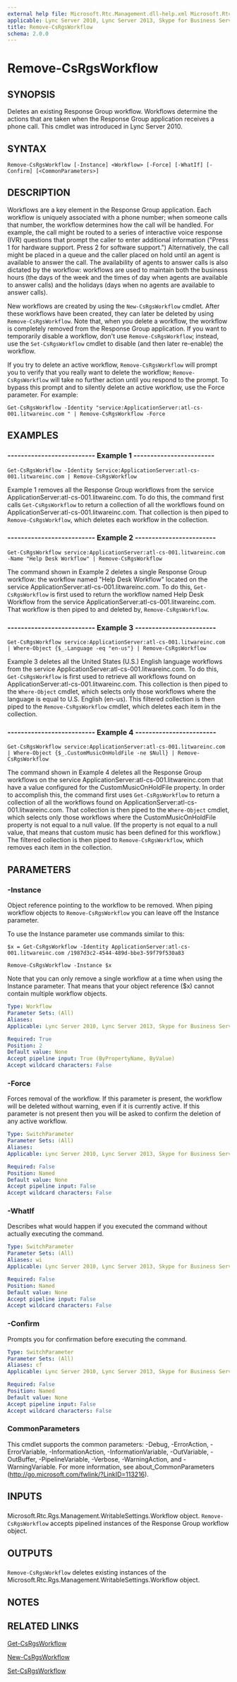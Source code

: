 ```yaml
---
external help file: Microsoft.Rtc.Management.dll-help.xml Microsoft.Rtc.Rgs.Management.dll-help.xml
applicable: Lync Server 2010, Lync Server 2013, Skype for Business Server 2015, Skype for Business Server 2019
title: Remove-CsRgsWorkflow
schema: 2.0.0
---
```


# Remove-CsRgsWorkflow

## SYNOPSIS
Deletes an existing Response Group workflow.
Workflows determine the actions that are taken when the Response Group application receives a phone call.
This cmdlet was introduced in Lync Server 2010.


## SYNTAX

```
Remove-CsRgsWorkflow [-Instance] <Workflow> [-Force] [-WhatIf] [-Confirm] [<CommonParameters>]
```

## DESCRIPTION
Workflows are a key element in the Response Group application.
Each workflow is uniquely associated with a phone number; when someone calls that number, the workflow determines how the call will be handled.
For example, the call might be routed to a series of interactive voice response (IVR) questions that prompt the caller to enter additional information ("Press 1 for hardware support.
Press 2 for software support.") Alternatively, the call might be placed in a queue and the caller placed on hold until an agent is available to answer the call.
The availability of agents to answer calls is also dictated by the workflow: workflows are used to maintain both the business hours (the days of the week and the times of day when agents are available to answer calls) and the holidays (days when no agents are available to answer calls).

New workflows are created by using the `New-CsRgsWorkflow` cmdlet.
After these workflows have been created, they can later be deleted by using `Remove-CsRgsWorkflow`.
Note that, when you delete a workflow, the workflow is completely removed from the Response Group application.
If you want to temporarily disable a workflow, don't use `Remove-CsRgsWorkflow`; instead, use the `Set-CsRgsWorkflow` cmdlet to disable (and then later re-enable) the workflow.

If you try to delete an active workflow, `Remove-CsRgsWorkflow` will prompt you to verify that you really want to delete the workflow; `Remove-CsRgsWorkflow` will take no further action until you respond to the prompt.
To bypass this prompt and to silently delete an active workflow, use the Force parameter.
For example:

`Get-CsRgsWorkflow -Identity "service:ApplicationServer:atl-cs-001.litwareinc.com " | Remove-CsRgsWorkflow -Force`


## EXAMPLES

### -------------------------- Example 1 ------------------------
```
Get-CsRgsWorkflow -Identity Service:ApplicationServer:atl-cs-001.litwareinc.com | Remove-CsRgsWorkflow
```

Example 1 removes all the Response Group workflows from the service ApplicationServer:atl-cs-001.litwareinc.com.
To do this, the command first calls `Get-CsRgsWorkflow` to return a collection of all the workflows found on ApplicationServer:atl-cs-001.litwareinc.com.
That collection is then piped to `Remove-CsRgsWorkflow`, which deletes each workflow in the collection.


### -------------------------- Example 2 ------------------------
```
Get-CsRgsWorkflow service:ApplicationServer:atl-cs-001.litwareinc.com -Name "Help Desk Workflow" | Remove-CsRgsWorkflow
```

The command shown in Example 2 deletes a single Response Group workflow: the workflow named "Help Desk Workflow" located on the service ApplicationServer:atl-cs-001.litwareinc.com.
To do this, `Get-CsRgsWorkflow` is first used to return the workflow named Help Desk Workflow from the service ApplicationServer:atl-cs-001.litwareinc.com.
That workflow is then piped to and deleted by, `Remove-CsRgsWorkflow`.


### -------------------------- Example 3 ------------------------
```
Get-CsRgsWorkflow service:ApplicationServer:atl-cs-001.litwareinc.com | Where-Object {$_.Language -eq "en-us"} | Remove-CsRgsWorkflow
```

Example 3 deletes all the United States (U.S.) English language workflows from the service ApplicationServer:atl-cs-001.litwareinc.com.
To do this, `Get-CsRgsWorkflow` is first used to retrieve all workflows found on ApplicationServer:atl-cs-001.litwareinc.com.
This collection is then piped to the `Where-Object` cmdlet, which selects only those workflows where the language is equal to U.S.
English (en-us).
This filtered collection is then piped to the `Remove-CsRgsWorkflow` cmdlet, which deletes each item in the collection.


### -------------------------- Example 4 ------------------------
```
Get-CsRgsWorkflow service:ApplicationServer:atl-cs-001.litwareinc.com | Where-Object {$_.CustomMusicOnHoldFile -ne $Null} | Remove-CsRgsWorkflow
```

The command shown in Example 4 deletes all the Response Group workflows on the service ApplicationServer:atl-cs-001.litwareinc.com that have a value configured for the CustomMusicOnHoldFile property.
In order to accomplish this, the command first uses `Get-CsRgsWorkflow` to return a collection of all the workflows found on ApplicationServer:atl-cs-001.litwareinc.com.
That collection is then piped to the `Where-Object` cmdlet, which selects only those workflows where the CustomMusicOnHoldFile property is not equal to a null value.
(If the property is not equal to a null value, that means that custom music has been defined for this workflow.) The filtered collection is then piped to `Remove-CsRgsWorkflow`, which removes each item in the collection.


## PARAMETERS

### -Instance
Object reference pointing to the workflow to be removed.
When piping workflow objects to `Remove-CsRgsWorkflow` you can leave off the Instance parameter.

To use the Instance parameter use commands similar to this:

`$x = Get-CsRgsWorkflow -Identity ApplicationServer:atl-cs-001.litwareinc.com /1987d3c2-4544-489d-bbe3-59f79f530a83`

`Remove-CsRgsWorkflow -Instance $x`

Note that you can only remove a single workflow at a time when using the Instance parameter.
That means that your object reference ($x) cannot contain multiple workflow objects.

```yaml
Type: Workflow
Parameter Sets: (All)
Aliases: 
Applicable: Lync Server 2010, Lync Server 2013, Skype for Business Server 2015, Skype for Business Server 2019

Required: True
Position: 2
Default value: None
Accept pipeline input: True (ByPropertyName, ByValue)
Accept wildcard characters: False
```

### -Force
Forces removal of the workflow.
If this parameter is present, the workflow will be deleted without warning, even if it is currently active.
If this parameter is not present then you will be asked to confirm the deletion of any active workflow.

```yaml
Type: SwitchParameter
Parameter Sets: (All)
Aliases: 
Applicable: Lync Server 2010, Lync Server 2013, Skype for Business Server 2015, Skype for Business Server 2019

Required: False
Position: Named
Default value: None
Accept pipeline input: False
Accept wildcard characters: False
```

### -WhatIf
Describes what would happen if you executed the command without actually executing the command.

```yaml
Type: SwitchParameter
Parameter Sets: (All)
Aliases: wi
Applicable: Lync Server 2010, Lync Server 2013, Skype for Business Server 2015, Skype for Business Server 2019

Required: False
Position: Named
Default value: None
Accept pipeline input: False
Accept wildcard characters: False
```

### -Confirm
Prompts you for confirmation before executing the command.

```yaml
Type: SwitchParameter
Parameter Sets: (All)
Aliases: cf
Applicable: Lync Server 2010, Lync Server 2013, Skype for Business Server 2015, Skype for Business Server 2019

Required: False
Position: Named
Default value: None
Accept pipeline input: False
Accept wildcard characters: False
```

### CommonParameters
This cmdlet supports the common parameters: -Debug, -ErrorAction, -ErrorVariable, -InformationAction, -InformationVariable, -OutVariable, -OutBuffer, -PipelineVariable, -Verbose, -WarningAction, and -WarningVariable. For more information, see about_CommonParameters (http://go.microsoft.com/fwlink/?LinkID=113216).

## INPUTS

###  
Microsoft.Rtc.Rgs.Management.WritableSettings.Workflow object.
`Remove-CsRgsWorkflow` accepts pipelined instances of the Response Group workflow object.

## OUTPUTS

###  
`Remove-CsRgsWorkflow` deletes existing instances of the Microsoft.Rtc.Rgs.Management.WritableSettings.Workflow object.

## NOTES

## RELATED LINKS

[Get-CsRgsWorkflow](Get-CsRgsWorkflow.md)

[New-CsRgsWorkflow](New-CsRgsWorkflow.md)

[Set-CsRgsWorkflow](Set-CsRgsWorkflow.md)

